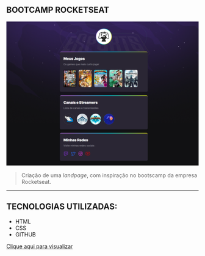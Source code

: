 

## BOOTCAMP ROCKETSEAT

![preview](./.github/bootcamp-rocket.png)

>Criação de uma *landpage*, com inspiração no bootscamp da empresa Rocketseat.

---
## TECNOLOGIAS UTILIZADAS:

- HTML
- CSS
- GITHUB

[Clique aqui para visualizar](https://raffaelmiguell.github.io/bootcamp-rocket-setembro)




